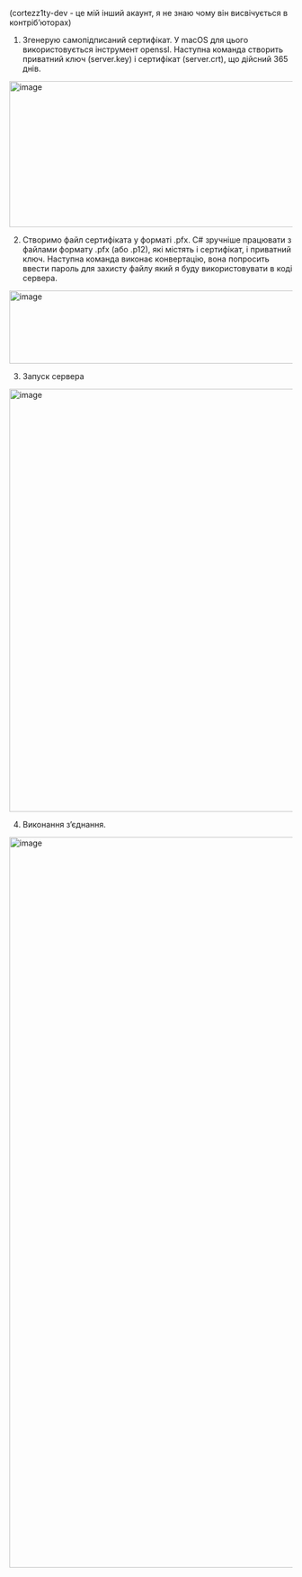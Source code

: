 (cortezz1ty-dev - це мій інший акаунт, я не знаю чому він висвічується в контрібʼюторах)

1. Згенерую самопідписаний сертифікат. У macOS для цього використовується інструмент openssl.
Наступна команда створить приватний ключ (server.key) і сертифікат (server.crt), що дійсний 365 днів.
<img width="2255" height="260" alt="image" src="https://github.com/user-attachments/assets/3c996de2-33a3-4896-987b-de79d9f31282" />

2. Створимо файл сертифіката у форматі .pfx.
C# зручніше працювати з файлами формату .pfx (або .p12), які містять і сертифікат, і приватний ключ.
Наступна команда виконає конвертацію, вона попросить  ввести пароль для захисту файлу який я буду використовувати  в коді сервера.
<img width="1825" height="130" alt="image" src="https://github.com/user-attachments/assets/aa35cf48-3884-4813-a708-b018db84843d" />

3. Запуск сервера
<img width="1995" height="753" alt="image" src="https://github.com/user-attachments/assets/f38f640a-110d-4aba-8b70-514f8a0f84ba" />

4. Виконання зʼєднання.
<img width="3379" height="1301" alt="image" src="https://github.com/user-attachments/assets/44ce90c5-b8b0-4416-8a28-3c4e7d24ef32" />
